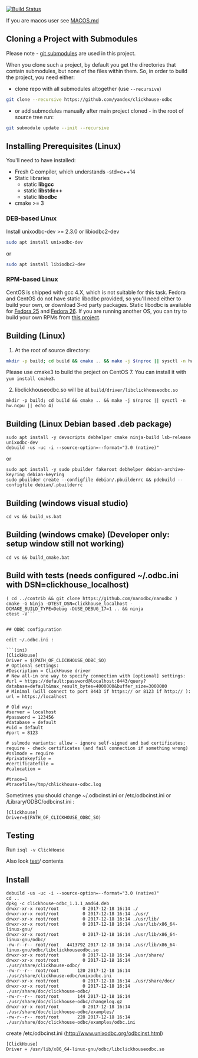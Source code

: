 [![Build Status](https://travis-ci.org/yandex/clickhouse-odbc.svg?branch=master)](https://travis-ci.org/yandex/clickhouse-odbc)

If you are macos user see [MACOS.md](MACOS.md)

## Cloning a Project with Submodules

Please note - [git submodules](https://git-scm.com/book/en/v2/Git-Tools-Submodules) are used in this project. 

When you clone such a project, by default you get the directories that contain submodules, but none of the files within them.
So, in order to build the project, you need either:
  * clone repo with all submodules altogether (use `--recursive`)
```bash
git clone --recursive https://github.com/yandex/clickhouse-odbc
```
  * or add submodules manually after main project cloned - in the root of source tree run:
```bash
git submodule update --init --recursive
```

## Installing Prerequisites (Linux)

You'll need to have installed:
  * Fresh C compiler, which understands -std=c++14
  * Static libraries 
    * static **libgcc**
    * static **libstdc++**
    * static **libodbc**
  * cmake >= 3


### DEB-based Linux
Install unixodbc-dev >= 2.3.0 or libiodbc2-dev
```bash
sudo apt install unixodbc-dev
```
or
```bash
sudo apt install libiodbc2-dev
```

### RPM-based Linux
CentOS is shipped with gcc 4.X, which is not suitable for this task.
Fedora and CentOS do not have static libodbc provided, so you'll need either to build your own, or download 3-rd party packages.
Static libodbc is available for [Fedora 25](https://github.com/Altinity/unixODBC/tree/master/RPMS/Fedora25) and [Fedora 26](https://github.com/Altinity/unixODBC/tree/master/RPMS/Fedora26).
If you are running another OS, you can try to build your own RPMs from [this project](https://github.com/Altinity/unixODBC).


## Building (Linux)

1. At the root of source directory:
```bash
mkdir -p build; cd build && cmake .. && make -j $(nproc || sysctl -n hw.ncpu || echo 4)
```
Please use cmake3 to build the project on CentOS 7. You can install it with `yum install cmake3`.

2. libclickhouseodbc.so will be at ```build/driver/libclickhouseodbc.so```

```
mkdir -p build; cd build && cmake .. && make -j $(nproc || sysctl -n hw.ncpu || echo 4)
```

## Building (Linux Debian based .deb package)
```
sudo apt install -y devscripts debhelper cmake ninja-build lsb-release unixodbc-dev
debuild -us -uc -i --source-option=--format="3.0 (native)"
```
or
```
sudo apt install -y sudo pbuilder fakeroot debhelper debian-archive-keyring debian-keyring
sudo pbuilder create --configfile debian/.pbuilderrc && pdebuild --configfile debian/.pbuilderrc
```


## Building (windows visual studio)
```cd vs && build_vs.bat```

## Building (windows cmake) (Developer only: setup window still not working)
```cd vs && build_cmake.bat```

## Build with tests (needs configured ~/.odbc.ini with DSN=clickhouse_localhost)
```mkdir -p build; cd build
( cd ../contrib && git clone https://github.com/nanodbc/nanodbc )
cmake -G Ninja -DTEST_DSN=clickhouse_localhost -DCMAKE_BUILD_TYPE=Debug -DUSE_DEBUG_17=1 .. && ninja
ctest -V```


## ODBC configuration

edit ~/.odbc.ini :

```(ini)
[ClickHouse]
Driver = $(PATH_OF_CLICKHOUSE_ODBC_SO)
# Optional settings:
#Description = ClickHouse driver
# New all-in one way to specify connection with [optional] settings:
#url = https://default:password@localhost:8443/query?database=default&max_result_bytes=4000000&buffer_size=3000000
# Minimal (will connect to port 8443 if https:// or 8123 if http:// ):
url = https://localhost

# Old way:
#server = localhost
#password = 123456
#database = default
#uid = default
#port = 8123

# sslmode variants: allow - ignore self-signed and bad certificates; require - check certificates (and fail connection if something wrong)
#sslmode = require
#privatekeyfile =
#certificatefile =
#calocation =

#trace=1
#tracefile=/tmp/chlickhouse-odbc.log
```

Sometimes you should change ~/.odbcinst.ini or /etc/odbcinst.ini or /Library/ODBC/odbcinst.ini :
```(ini)
[Clickhouse]
Driver=$(PATH_OF_CLICKHOUSE_ODBC_SO)
```

## Testing
Run ```isql -v ClickHouse```

Also look [test](test)/ contents

## Install
```
debuild -us -uc -i --source-option=--format="3.0 (native)"
cd ..
dpkg -c clickhouse-odbc_1.1.1_amd64.deb
drwxr-xr-x root/root         0 2017-12-18 16:14 ./
drwxr-xr-x root/root         0 2017-12-18 16:14 ./usr/
drwxr-xr-x root/root         0 2017-12-18 16:14 ./usr/lib/
drwxr-xr-x root/root         0 2017-12-18 16:14 ./usr/lib/x86_64-linux-gnu/
drwxr-xr-x root/root         0 2017-12-18 16:14 ./usr/lib/x86_64-linux-gnu/odbc/
-rw-r--r-- root/root   4413792 2017-12-18 16:14 ./usr/lib/x86_64-linux-gnu/odbc/libclickhouseodbc.so
drwxr-xr-x root/root         0 2017-12-18 16:14 ./usr/share/
drwxr-xr-x root/root         0 2017-12-18 16:14 ./usr/share/clickhouse-odbc/
-rw-r--r-- root/root       120 2017-12-18 16:14 ./usr/share/clickhouse-odbc/unixodbc.ini
drwxr-xr-x root/root         0 2017-12-18 16:14 ./usr/share/doc/
drwxr-xr-x root/root         0 2017-12-18 16:14 ./usr/share/doc/clickhouse-odbc/
-rw-r--r-- root/root       144 2017-12-18 16:14 ./usr/share/doc/clickhouse-odbc/changelog.gz
drwxr-xr-x root/root         0 2017-12-18 16:14 ./usr/share/doc/clickhouse-odbc/examples/
-rw-r--r-- root/root       228 2017-12-18 16:14 ./usr/share/doc/clickhouse-odbc/examples/odbc.ini
```

create /etc/odbcinst.ini (http://www.unixodbc.org/odbcinst.html)
```(ini)
[ClickHouse]
Driver = /usr/lib/x86_64-linux-gnu/odbc/libclickhouseodbc.so
```
